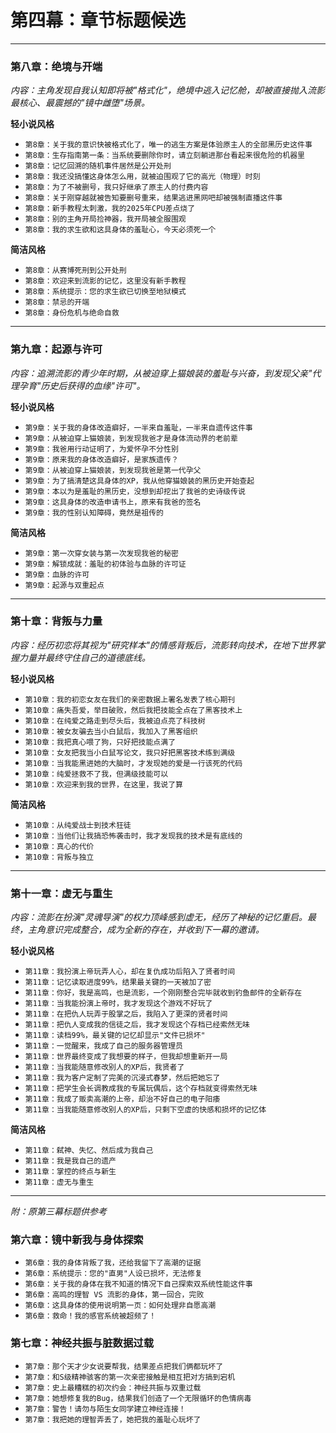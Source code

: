 # 第四幕：章节标题候选

---

### 第八章：绝境与开端
*内容：主角发现自我认知即将被"格式化"，绝境中逃入记忆舱，却被直接抛入流影最核心、最震撼的"镜中雌堕"场景。*

**轻小说风格**
*   `第8章：关于我的意识快被格式化了，唯一的逃生方案是体验原主人的全部黑历史这件事`
*   `第8章：生存指南第一条：当系统要删除你时，请立刻躺进那台看起来很危险的机器里`
*   `第8章：记忆回溯的随机事件居然是公开处刑`
*   `第8章：我还没搞懂这身体怎么用，就被迫围观了它的高光（物理）时刻`
*   `第8章：为了不被删号，我只好继承了原主人的付费内容`
*   `第8章：关于刚穿越就被告知要删号重来，结果逃进黑网吧却被强制直播这件事`
*   `第8章：新手教程太刺激，我的2025年CPU差点烧了`
*   `第8章：别的主角开局捡神器，我开局被全服围观`
*   `第8章：我的求生欲和这具身体的羞耻心，今天必须死一个`

**简洁风格**
*   `第8章：从赛博死刑到公开处刑`
*   `第8章：欢迎来到流影的记忆，这里没有新手教程`
*   `第8章：系统提示：您的求生欲已切换至地狱模式`
*   `第8章：禁忌的开端`
*   `第8章：身份危机与绝命自救`

---

### 第九章：起源与许可
*内容：追溯流影的青少年时期，从被迫穿上猫娘装的羞耻与兴奋，到发现父亲"代理孕育"历史后获得的血缘"许可"。*

**轻小说风格**
*   `第9章：关于我的身体改造癖好，一半来自羞耻，一半来自遗传这件事`
*   `第9章：从被迫穿上猫娘装，到发现我爸才是身体流动界的老前辈`
*   `第9章：我爸用行动证明了，为爱怀孕不分性别`
*   `第9章：原来我的身体改造癖好，是家族遗传？`
*   `第9章：从被迫穿上猫娘装，到发现我爸是第一代孕父`
*   `第9章：为了搞清楚这具身体的XP，我从他穿猫娘装的黑历史开始查起`
*   `第9章：本以为是羞耻的黑历史，没想到却挖出了我爸的史诗级传说`
*   `第9章：这具身体的改造申请书上，原来有我爸的签名`
*   `第9章：我的性别认知障碍，竟然是祖传的`

**简洁风格**
*   `第9章：第一次穿女装与第一次发现我爸的秘密`
*   `第9章：解锁成就：羞耻的初体验与血脉的许可证`
*   `第9章：血脉的许可`
*   `第9章：起源与双重起点`

---

### 第十章：背叛与力量
*内容：经历初恋将其视为"研究样本"的情感背叛后，流影转向技术，在地下世界掌握力量并最终守住自己的道德底线。*

**轻小说风格**
*   `第10章：我的初恋女友在我们的亲密数据上署名发表了核心期刊`
*   `第10章：痛失吾爱，举目破败，然后我把技能全点在了黑客技术上`
*   `第10章：在纯爱之路走到尽头后，我被迫点亮了科技树`
*   `第10章：被女友骗去当小白鼠后，我加入了黑客组织`
*   `第10章：我把真心喂了狗，只好把技能点满了`
*   `第10章：女友把我当小白鼠写论文，我只好把黑客技术练到满级`
*   `第10章：当我能黑进她的大脑时，才发现她的爱是一行该死的代码`
*   `第10章：纯爱拯救不了我，但满级技能可以`
*   `第10章：欢迎来到我的世界，在这里，我说了算`

**简洁风格**
*   `第10章：从纯爱战士到技术狂徒`
*   `第10章：当他们让我搞恐怖袭击时，我才发现我的技术是有底线的`
*   `第10章：真心的代价`
*   `第10章：背叛与独立`

---

### 第十一章：虚无与重生
*内容：流影在扮演"灵魂导演"的权力顶峰感到虚无，经历了神秘的记忆重启。最终，主角意识完成整合，成为全新的存在，并收到下一幕的邀请。*

**轻小说风格**
*   `第11章：我扮演上帝玩弄人心，却在复仇成功后陷入了贤者时间`
*   `第11章：记忆读取进度99%，结果最关键的一天被加了密`
*   `第11章：你好，我是高鸣，也是流影，一个刚刚整合完毕就收到钓鱼邮件的全新存在`
*   `第11章：当我能扮演上帝时，我才发现这个游戏不好玩了`
*   `第11章：在把仇人玩弄于股掌之后，我陷入了更深的贤者时间`
*   `第11章：把仇人变成我的信徒之后，我才发现这个存档已经索然无味`
*   `第11章：读档99%，最关键的记忆却显示"文件已损坏"`
*   `第11章：一觉醒来，我成了自己的服务器管理员`
*   `第11章：世界最终变成了我想要的样子，但我却想重新开一局`
*   `第11章：当我能随意修改别人的XP后，我贤者了`
*   `第11章：我为客户定制了完美的沉浸式春梦，然后把她忘了`
*   `第11章：把学生会长调教成我的专属玩偶后，这个存档就变得索然无味`
*   `第11章：我成了贩卖高潮的上帝，却治不好自己的电子阳痿`
*   `第11章：当我能随意修改别人的XP后，只剩下空虚的快感和损坏的记忆体`

**简洁风格**
*   `第11章：弑神、失忆、然后成为我自己`
*   `第11章：我是我自己的遗产`
*   `第11章：掌控的终点与新生`
*   `第11章：虚无与重生`

---
*附：原第三幕标题供参考*


### 第六章：镜中新我与身体探索
*   `第6章：我的身体背叛了我，还给我留下了高潮的证据`
*   `第6章：系统提示：您的"直男"人设已损坏，无法修复`
*   `第6章：关于我的身体在我不知道的情况下自己探索双系统性能这件事`
*   `第6章：高鸣的理智 VS 流影的身体，第一回合，完败`
*   `第6章：这具身体的使用说明第一页：如何处理非自愿高潮`
*   `第6章：救命！我的感官系统被超频了！`

### 第七章：神经共振与脏数据过载
*   `第7章：那个天才少女说要帮我，结果差点把我们俩都玩坏了`
*   `第7章：和S级精神骇客的第一次亲密接触是相互把对方搞到宕机`
*   `第7章：史上最糟糕的初次约会：神经共振与双重过载`
*   `第7章：她想修复我的Bug，结果我们创造了一个无限循环的色情病毒`
*   `第7章：警告！请勿与陌生女同学建立神经连接！`
*   `第7章：我把她的理智弄丢了，她把我的羞耻心玩坏了` 